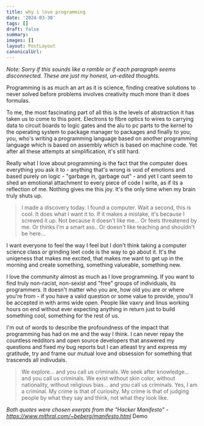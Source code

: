```yaml
---
title: why i love programming
date: '2024-03-30'
tags: []
draft: false
summary:
images: []
layout: PostLayout
canonicalUrl:
---
```


_Note: Sorry if this sounds like a ramble or if each paragraph seems disconnected. These are just my honest, un-edited thoughts._

Programming is as much an art as it is science, finding creative solutions to never solved before problems involves creativity much more than it does formulas.

To me, the most fascinating part of all this is the levels of abstraction it has taken us to come to this point. Electrons to fibre optics to wires to carrying data to circuit boards to logic gates and the alu to pc parts to the kernel to the operating system to package manager to packages and finally to you; you, who's writing a programming language based on another programming language which is based on assembly which is based on machine code. Yet after all these attempts at simplification, it's still hard.

Really what I love about programming is the fact that the computer does everything you ask it to - anything that's wrong is void of emotions and based purely on logic - "garbage in, garbage out" - and yet I cant seem to shed an emotional attachment to every piece of code I write, as if its a reflection of me. Nothing gives me this joy. It's the only time when my brain truly shuts up.

> I made a discovery today. I found a computer. Wait a second, this is cool. It does what I want it to. If it makes a mistake, it's because I screwed it up. Not because it doesn't like me... Or feels threatened by me. Or thinks I'm a smart ass.. Or doesn't like teaching and shouldn't be here...

I want everyone to feel the way I feel but I don't think taking a computer science class or grinding leet code is the way to go about it. It's the uniqeness that makes me excited, that makes me want to get up in the morning and create something, something valueable, something new.

I love the community almost as much as I love programming. If you want to find truly non-racist, non-sexist and "free" groups of individuals, its programmers. It doesn't matter who you are, how old you are or where you're from - if you have a valid question or some value to provide, yoou'll be accepted in with arms wide open. People like vaxry and linus working hours on end without ever expecting anything in return just to build something cool, something for the rest of us.

I'm out of words to describe the profoundness of the impact that programming has had on me and the way I think. I can never repay the countless redditors and open source developers that answered my questions and fixed my bug reports but I can atleast try and express my gratitude, try and frame our mutual love and obsession for something that trascends all indivudals.

> We explore... and you call us criminals. We seek after knowledge... and you call us criminals. We exist without skin color, without nationality, without religious bias... and you call us criminals. Yes, I am a criminal. My crime is that of curiosity. My crime is that of judging people by what they say and think, not what they look like.

_Both quotes were chosen exerpts from the "Hacker Manifesto" - https://www.mithral.com/~beberg/manifesto.html_
Demo
